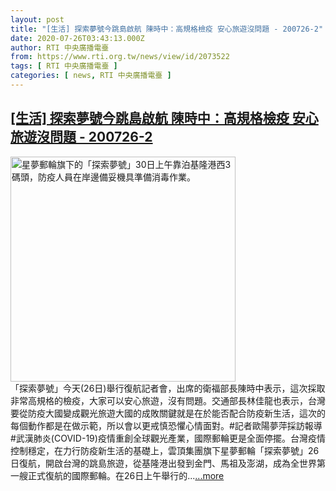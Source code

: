 ```yaml
---
layout: post
title: "[生活] 探索夢號今跳島啟航 陳時中：高規格檢疫 安心旅遊沒問題 - 200726-2"
date: 2020-07-26T03:43:13.000Z
author: RTI 中央廣播電臺
from: https://www.rti.org.tw/news/view/id/2073522
tags: [ RTI 中央廣播電臺 ]
categories: [ news, RTI 中央廣播電臺 ]
---
```

<!--1595734993000-->
[[生活] 探索夢號今跳島啟航 陳時中：高規格檢疫 安心旅遊沒問題 - 200726-2](https://www.rti.org.tw/news/view/id/2073522)
------

<div>
<img src="https://static.rti.org.tw/assets/thumbnails/2020/06/30/20200630000036M.jpg" width="360" alt="星夢郵輪旗下的「探索夢號」30日上午靠泊基隆港西3碼頭，防疫人員在岸邊備妥機具準備消毒作業。" title="星夢郵輪旗下的「探索夢號」30日上午靠泊基隆港西3碼頭，防疫人員在岸邊備妥機具準備消毒作業。"><br>「探索夢號」今天(26日)舉行復航記者會，出席的衛福部長陳時中表示，這次採取非常高規格的檢疫，大家可以安心旅遊，沒有問題。交通部長林佳龍也表示，台灣要從防疫大國變成觀光旅遊大國的成敗關鍵就是在於能否配合防疫新生活，這次的每個動作都是在做示範，所以會以更戒慎恐懼心情面對。#記者歐陽夢萍採訪報導#武漢肺炎(COVID-19)疫情重創全球觀光產業，國際郵輪更是全面停擺。台灣疫情控制穩定，在力行防疫新生活的基礎上，雲頂集團旗下星夢郵輪「探索夢號」26日復航，開啟台灣的跳島旅遊，從基隆港出發到金門、馬祖及澎湖，成為全世界第一艘正式復航的國際郵輪。在26日上午舉行的...<a target="_blank" href="https://www.rti.org.tw/news/view/id/2073522">...more</a>
</div>
